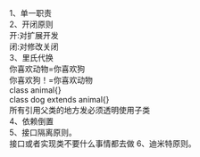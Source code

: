 1、单一职责<br/>
2、开闭原则<br/>
 开:对扩展开发<br/>
 闭:对修改关闭<br/>
 3、里氏代换<br/>
 你喜欢动物=你喜欢狗<br/>
 你喜欢狗！=你喜欢动物<br/>
 class animal{}<br/>
 class dog extends animal{}<br/>
 所有引用父类的地方发必须透明使用子类<br/>
 4、依赖倒置<br/>
 5、接口隔离原则。<br/>
 接口或者实现类不要什么事情都去做
 6、迪米特原则。